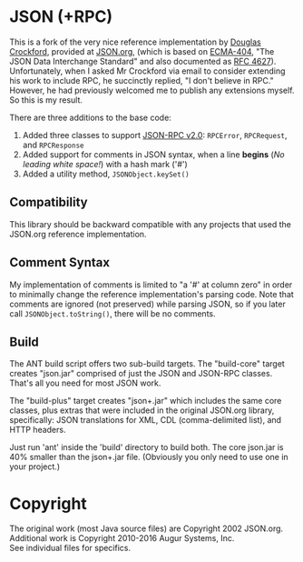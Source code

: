 # JSON (+RPC)
This is a fork of the very nice reference implementation by [Douglas Crockford](https://en.wikipedia.org/wiki/Douglas_Crockford), provided at [JSON.org](http://JSON.org), (which is based on [ECMA-404](http://www.ecma-international.org/publications/files/ECMA-ST/ECMA-404.pdf), "The JSON Data Interchange Standard" and also documented as [RFC 4627](https://www.ietf.org/rfc/rfc4627.txt)).  Unfortunately, when I asked Mr Crockford via email to consider extending his work to include RPC, he succinctly replied, "I don't believe in RPC."  However, he had previously welcomed me to publish any extensions myself.  So this is my result.  

There are three additions to the base code:

1. Added three classes to support [JSON-RPC v2.0](http://www.jsonrpc.org): <code>RPCError</code>, <code>RPCRequest</code>, and <code>RPCResponse</code></li>
2. Added support for comments in JSON syntax, when a line <strong>begins</strong> (<em>No leading white space!</em>) with a hash mark ('#')</li>
3. Added a utility method, <code>JSONObject.keySet()</code></li>

## Compatibility
This library should be backward compatible with any projects that used the JSON.org reference implementation.</p>

## Comment Syntax
My implementation of comments is limited to "a '#' at column zero" in order to minimally change the reference implementation's parsing code.  Note that comments are ignored (not preserved) while parsing JSON, so if you later call <code>JSONObject.toString()</code>, there will be no comments.

## Build
The ANT build script offers two sub-build targets.  The "build-core" target creates "json.jar" comprised of just the JSON and JSON-RPC classes.  That's all you need for most JSON work. 

The "build-plus" target creates "json+.jar" which includes the same core classes, plus extras that were included in the original JSON.org library, specifically:  JSON translations for XML, CDL (comma-delimited list), and HTTP headers.  

Just run 'ant' inside the 'build' directory to build both.  The core json.jar is 40% smaller than the json+.jar file.  (Obviously you only need to use one in your project.)

# Copyright
The original work (most Java source files) are Copyright 2002 JSON.org.  
Additional work is Copyright 2010-2016 Augur Systems, Inc.  
See individual files for specifics.

